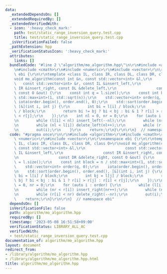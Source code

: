 ```yaml
---
data:
  _extendedDependsOn: []
  _extendedRequiredBy: []
  _extendedVerifiedWith:
  - icon: ':heavy_check_mark:'
    path: test/static_range_inversion_query.test.cpp
    title: test/static_range_inversion_query.test.cpp
  _isVerificationFailed: false
  _pathExtension: hpp
  _verificationStatusIcon: ':heavy_check_mark:'
  attributes:
    links: []
  bundledCode: "#line 2 \"algorithm/mo_algorithm.hpp\"\n\r\n#include <algorithm>\r\
    \n#include <cmath>\r\n#include <numeric>\r\n#include <vector>\r\n\r\nnamespace\
    \ ebi {\r\n\r\ntemplate <class IL, class IR, class DL, class DR, class O>\r\n\
    void mo_algorithm(const int &n, const std::vector<int> &l,\r\n               \
    \   const std::vector<int> &r, const IL &insert_left,\r\n                  const\
    \ IR &insert_right, const DL &delete_left,\r\n                  const DR &delete_right,\
    \ const O &out) {\r\n    const int q = l.size();\r\n    const int block = n /\
    \ std::max<int>(1, std::sqrt(n));\r\n    std::vector<int> order(q, 0);\r\n   \
    \ iota(order.begin(), order.end(), 0);\r\n    std::sort(order.begin(), order.end(),\
    \ [&](int i, int j) {\r\n        int bi = l[i] / block;\r\n        int bj = l[j]\
    \ / block;\r\n        return bi != bj ? bi < bj : bi & 1 ? r[i] > r[j] : r[i]\
    \ < r[j];\r\n    });\r\n    int nl = 0, nr = 0;\r\n    for (auto i : order) {\r\
    \n        while (l[i] < nl) insert_left(--nl);\r\n        while (nr < r[i]) insert_right(nr++);\r\
    \n        while (nl < l[i]) delete_left(nl++);\r\n        while (r[i] < nr) delete_right(--nr);\r\
    \n        out(i);\r\n    }\r\n    return;\r\n}\r\n\r\n}  // namespace ebi\n"
  code: "#pragma once\r\n\r\n#include <algorithm>\r\n#include <cmath>\r\n#include\
    \ <numeric>\r\n#include <vector>\r\n\r\nnamespace ebi {\r\n\r\ntemplate <class\
    \ IL, class IR, class DL, class DR, class O>\r\nvoid mo_algorithm(const int &n,\
    \ const std::vector<int> &l,\r\n                  const std::vector<int> &r, const\
    \ IL &insert_left,\r\n                  const IR &insert_right, const DL &delete_left,\r\
    \n                  const DR &delete_right, const O &out) {\r\n    const int q\
    \ = l.size();\r\n    const int block = n / std::max<int>(1, std::sqrt(n));\r\n\
    \    std::vector<int> order(q, 0);\r\n    iota(order.begin(), order.end(), 0);\r\
    \n    std::sort(order.begin(), order.end(), [&](int i, int j) {\r\n        int\
    \ bi = l[i] / block;\r\n        int bj = l[j] / block;\r\n        return bi !=\
    \ bj ? bi < bj : bi & 1 ? r[i] > r[j] : r[i] < r[j];\r\n    });\r\n    int nl\
    \ = 0, nr = 0;\r\n    for (auto i : order) {\r\n        while (l[i] < nl) insert_left(--nl);\r\
    \n        while (nr < r[i]) insert_right(nr++);\r\n        while (nl < l[i]) delete_left(nl++);\r\
    \n        while (r[i] < nr) delete_right(--nr);\r\n        out(i);\r\n    }\r\n\
    \    return;\r\n}\r\n\r\n}  // namespace ebi"
  dependsOn: []
  isVerificationFile: false
  path: algorithm/mo_algorithm.hpp
  requiredBy: []
  timestamp: '2023-05-08 16:51:58+09:00'
  verificationStatus: LIBRARY_ALL_AC
  verifiedWith:
  - test/static_range_inversion_query.test.cpp
documentation_of: algorithm/mo_algorithm.hpp
layout: document
redirect_from:
- /library/algorithm/mo_algorithm.hpp
- /library/algorithm/mo_algorithm.hpp.html
title: algorithm/mo_algorithm.hpp
---
```

